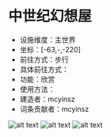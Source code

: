 # 中世纪幻想屋

* 设施维度：主世界
* 坐标：[-63,-,-220]
* 前往方式：步行
* 具体前往方式：
* 功能：欣赏
* 使用方法： 
* 建造者：mcyinsz
* 词条贡献者：mcyinsz

![alt text](../pics/中世纪幻想屋1(1).png)
![alt text](../pics/中世纪幻想屋1(2).png)
![alt text](../pics/中世纪幻想屋1(3).png)

